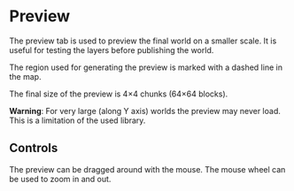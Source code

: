 # Preview

The preview tab is used to preview the final world on a smaller scale. It is useful for testing the layers before publishing the world.

The region used for generating the preview is marked with a dashed line in the map.

The final size of the preview is 4×4 chunks (64×64 blocks).

**Warning**: For very large (along Y axis) worlds the preview may never load. This is a limitation of the used library.

## Controls

The preview can be dragged around with the mouse. The mouse wheel can be used to zoom in and out.

